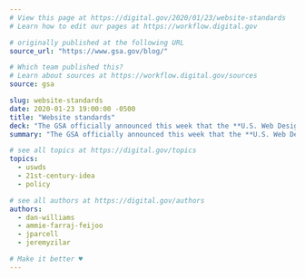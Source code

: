 ```yaml
---
# View this page at https://digital.gov/2020/01/23/website-standards
# Learn how to edit our pages at https://workflow.digital.gov

# originally published at the following URL
source_url: "https://www.gsa.gov/blog/"

# Which team published this?
# Learn about sources at https://workflow.digital.gov/sources
source: gsa

slug: website-standards
date: 2020-01-23 19:00:00 -0500
title: "Website standards"
deck: "The GSA officially announced this week that the **U.S. Web Design System (USWDS) is the 'website standards'** referenced in 21st Century IDEA."
summary: "The GSA officially announced this week that the **U.S. Web Design System (USWDS) is the 'website standards'** referenced in 21st Century IDEA."

# see all topics at https://digital.gov/topics
topics:
  - uswds
  - 21st-century-idea
  - policy

# see all authors at https://digital.gov/authors
authors:
  - dan-williams
  - ammie-farraj-feijoo
  - jparcell
  - jeremyzilar

# Make it better ♥
---
```

